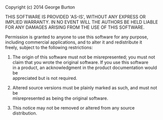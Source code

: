 Copyright (c) 2014 George Burton

THIS SOFTWARE IS PROVIDED 'AS-IS', WITHOUT ANY EXPRESS OR IMPLIED
WARRANTY. IN NO EVENT WILL THE AUTHORS BE HELD LIABLE FOR ANY DAMAGES
ARISING FROM THE USE OF THIS SOFTWARE.

Permission is granted to anyone to use this software for any purpose,  
including commercial applications, and to alter it and redistribute it  
freely, subject to the following restrictions:

   1. The origin of this software must not be misrepresented; you must not  
	  claim that you wrote the original software. If you use this software  
	  in a product, an acknowledgment in the product documentation would be  
	  appreciated but is not required.

   2. Altered source versions must be plainly marked as such, and must not be  
	  misrepresented as being the original software.

   3. This notice may not be removed or altered from any source  
	  distribution.

